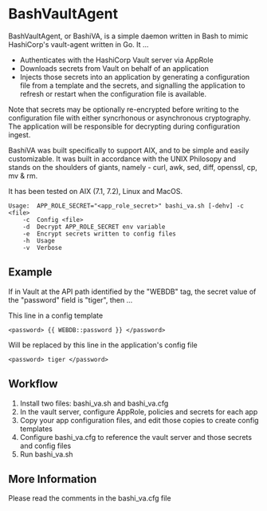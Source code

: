 # BashVaultAgent

BashVaultAgent, or BashiVA, is a simple daemon written in Bash
to mimic HashiCorp's vault-agent written in Go.
It ...
  - Authenticates with the HashiCorp Vault server via AppRole
  - Downloads secrets from Vault on behalf of an application
  - Injects those secrets into an application by generating
    a configuration file from a template and the secrets, and signalling the 
    application to refresh or restart when the configuration file is available.
    
Note that secrets may be optionally re-encrypted before writing to the 
configuration file with either syncrhonous or asynchronous cryptography.
The application will be responsible for decrypting during configuration ingest.

BashiVA was built specifically to support AIX, and to be simple
and easily customizable. It was built in accordance with the UNIX Philosopy and
stands on the shoulders of giants, namely - curl, awk, sed, diff, openssl, cp, mv & rm.
  
It has been tested on AIX (7.1, 7.2), Linux and MacOS.

```
Usage:  APP_ROLE_SECRET="<app_role_secret>" bashi_va.sh [-dehv] -c <file>
    -c  Config <file> 
    -d  Decrypt APP_ROLE_SECRET env variable 
    -e  Encrypt secrets written to config files 
    -h  Usage
    -v  Verbose
```

## Example

  If in Vault at the API path identified by the "WEBDB" tag,
  the secret value of the "password" field is "tiger", then ...

  This line in a config template

    <password> {{ WEBDB::password }} </password>

  Will be replaced by this line in the application's config file

    <password> tiger </password>

## Workflow

1. Install two files: bashi_va.sh and bashi_va.cfg
2. In the vault server, configure AppRole, policies and secrets for each app
2. Copy your app configuration files, and edit those copies to create config templates
3. Configure bashi_va.cfg to reference the vault server and those secrets and config files
4. Run bashi_va.sh

## More Information

Please read the comments in the bashi_va.cfg file
